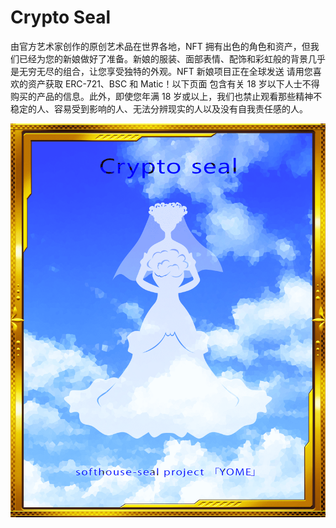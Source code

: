 # Crypto Seal

由官方艺术家创作的原创艺术品在世界各地，NFT 拥有出色的角色和资产，但我们已经为您的新娘做好了准备。新娘的服装、面部表情、配饰和彩虹般的背景几乎是无穷无尽的组合，让您享受独特的外观。NFT 新娘项目正在全球发送 请用您喜欢的资产获取 ERC-721、BSC 和 Matic！以下页面
包含有关 18 岁以下人士不得购买的产品的信息。此外，即使您年满 18 岁或以上，我们也禁止观看那些精神不稳定的人、容易受到影响的人、无法分辨现实的人以及没有自我责任感的人。

![nft](1.png)
